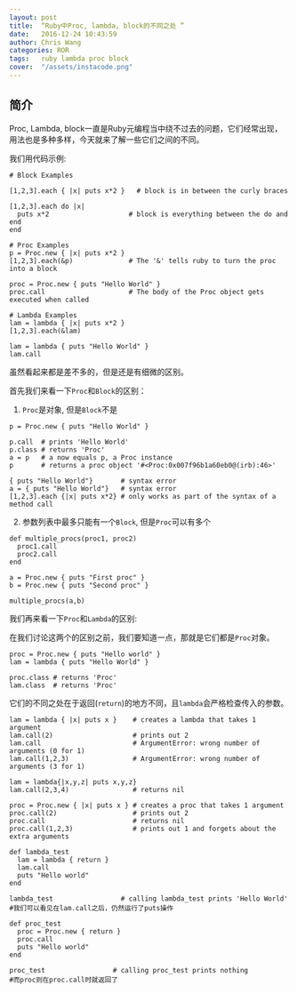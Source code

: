 ```yaml
---
layout: post
title:  “Ruby中Proc, lambda, block的不同之处 ”
date:   2016-12-24 10:43:59
author: Chris Wang
categories: ROR
tags:	ruby lambda proc block
cover:  "/assets/instacode.png"
---
```


## 简介

Proc, Lambda, block一直是Ruby元编程当中绕不过去的问题，它们经常出现，用法也是多种多样，今天就来了解一些它们之间的不同。

我们用代码示例:
```
# Block Examples

[1,2,3].each { |x| puts x*2 }   # block is in between the curly braces

[1,2,3].each do |x|
  puts x*2                    # block is everything between the do and end
end

# Proc Examples             
p = Proc.new { |x| puts x*2 }
[1,2,3].each(&p)              # The '&' tells ruby to turn the proc into a block

proc = Proc.new { puts "Hello World" }
proc.call                     # The body of the Proc object gets executed when called

# Lambda Examples            
lam = lambda { |x| puts x*2 }
[1,2,3].each(&lam)

lam = lambda { puts "Hello World" }
lam.call
```

虽然看起来都是差不多的，但是还是有细微的区别。

首先我们来看一下`Proc`和`Block`的区别：

1. `Proc`是对象, 但是`Block`不是
```
p = Proc.new { puts "Hello World" }

p.call  # prints 'Hello World'
p.class # returns 'Proc'
a = p   # a now equals p, a Proc instance
p       # returns a proc object '#<Proc:0x007f96b1a60eb0@(irb):46>'

{ puts "Hello World"}       # syntax error  
a = { puts "Hello World"}   # syntax error
[1,2,3].each {|x| puts x*2} # only works as part of the syntax of a method call
```
2. 参数列表中最多只能有一个`Block`, 但是`Proc`可以有多个
```
def multiple_procs(proc1, proc2)
  proc1.call
  proc2.call
end

a = Proc.new { puts "First proc" }
b = Proc.new { puts "Second proc" }

multiple_procs(a,b)
```

我们再来看一下`Proc`和`Lambda`的区别:

在我们讨论这两个的区别之前，我们要知道一点，那就是它们都是`Proc`对象。
```
proc = Proc.new { puts "Hello world" }
lam = lambda { puts "Hello World" }

proc.class # returns 'Proc'
lam.class  # returns 'Proc'
```
它们的不同之处在于返回(`return`)的地方不同，且`lambda`会严格检查传入的参数。

```
lam = lambda { |x| puts x }    # creates a lambda that takes 1 argument
lam.call(2)                    # prints out 2
lam.call                       # ArgumentError: wrong number of arguments (0 for 1)
lam.call(1,2,3)                # ArgumentError: wrong number of arguments (3 for 1)

lam = lambda{|x,y,z| puts x,y,z}
lam.call(2,3,4)                # returns nil
```

```
proc = Proc.new { |x| puts x } # creates a proc that takes 1 argument
proc.call(2)                   # prints out 2
proc.call                      # returns nil
proc.call(1,2,3)               # prints out 1 and forgets about the extra arguments

```

```
def lambda_test
  lam = lambda { return }
  lam.call
  puts "Hello world"
end

lambda_test                 # calling lambda_test prints 'Hello World'
#我们可以看见在lam.call之后，仍然运行了puts操作
```
```
def proc_test
  proc = Proc.new { return }
  proc.call
  puts "Hello world"
end

proc_test                 # calling proc_test prints nothing
#而proc则在proc.call时就返回了
```
